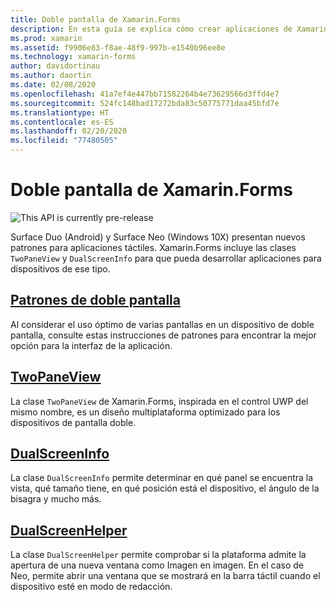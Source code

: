 ```yaml
---
title: Doble pantalla de Xamarin.Forms
description: En esta guía se explica cómo crear aplicaciones de Xamarin.Forms para dispositivos de doble pantalla.
ms.prod: xamarin
ms.assetid: f9906e83-f8ae-48f9-997b-e1540b96ee8e
ms.technology: xamarin-forms
author: davidortinau
ms.author: daortin
ms.date: 02/08/2020
ms.openlocfilehash: 41a7ef4e447bb71582264b4e73629566d3ffd4e7
ms.sourcegitcommit: 524fc148bad17272bda83c50775771daa45bfd7e
ms.translationtype: HT
ms.contentlocale: es-ES
ms.lasthandoff: 02/20/2020
ms.locfileid: "77480505"
---
```

# <a name="xamarinforms-dual-screen"></a>Doble pantalla de Xamarin.Forms

![](~/media/shared/preview.png "This API is currently pre-release")

Surface Duo (Android) y Surface Neo (Windows 10X) presentan nuevos patrones para aplicaciones táctiles. Xamarin.Forms incluye las clases `TwoPaneView` y `DualScreenInfo` para que pueda desarrollar aplicaciones para dispositivos de ese tipo.

## <a name="dual-screen-patterns"></a>[Patrones de doble pantalla](design-patterns.md)

Al considerar el uso óptimo de varias pantallas en un dispositivo de doble pantalla, consulte estas instrucciones de patrones para encontrar la mejor opción para la interfaz de la aplicación.

## <a name="twopaneview"></a>[TwoPaneView](twopaneview.md)

La clase `TwoPaneView` de Xamarin.Forms, inspirada en el control UWP del mismo nombre, es un diseño multiplataforma optimizado para los dispositivos de pantalla doble.

## <a name="dualscreeninfo"></a>[DualScreenInfo](dual-screen-info.md)

La clase `DualScreenInfo` permite determinar en qué panel se encuentra la vista, qué tamaño tiene, en qué posición está el dispositivo, el ángulo de la bisagra y mucho más.

## <a name="dualscreenhelper"></a>[DualScreenHelper](dual-screen-helper.md)

La clase `DualScreenHelper` permite comprobar si la plataforma admite la apertura de una nueva ventana como Imagen en imagen. En el caso de Neo, permite abrir una ventana que se mostrará en la barra táctil cuando el dispositivo esté en modo de redacción.
